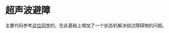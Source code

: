 # 超声波避障

主要代码参考[这位同学](https://github.com/SeanXP/Nao-Robot/tree/master/python/sonar)的，在此基础上增加了一个状态机解决绕过障碍物的问题。

